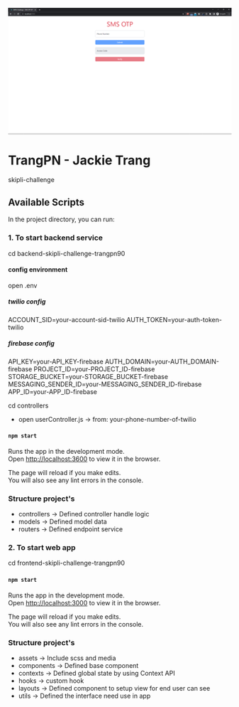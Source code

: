 ![Screenshot](./otp-screenshot.png)
# TrangPN - Jackie Trang

skipli-challenge

## Available Scripts

In the project directory, you can run:

### 1. To start backend service
cd backend-skipli-challenge-trangpn90

#### config environment
open .env
##### twilio config
ACCOUNT_SID=your-account-sid-twilio
AUTH_TOKEN=your-auth-token-twilio

##### firebase config
API_KEY=your-API_KEY-firebase
AUTH_DOMAIN=your-AUTH_DOMAIN-firebase
PROJECT_ID=your-PROJECT_ID-firebase
STORAGE_BUCKET=your-STORAGE_BUCKET-firebase
MESSAGING_SENDER_ID=your-MESSAGING_SENDER_ID-firebase
APP_ID=your-APP_ID-firebase

cd controllers
- open userController.js
-> from: your-phone-number-of-twilio

#### `npm start`

Runs the app in the development mode.\
Open [http://localhost:3600](http://localhost:3600) to view it in the browser.

The page will reload if you make edits.\
You will also see any lint errors in the console.

### Structure project's
- controllers -> Defined controller handle logic
- models -> Defined model data
- routers -> Defined endpoint service

### 2. To start web app
cd frontend-skipli-challenge-trangpn90
#### `npm start`

Runs the app in the development mode.\
Open [http://localhost:3000](http://localhost:3000) to view it in the browser.

The page will reload if you make edits.\
You will also see any lint errors in the console.

### Structure project's
- assets -> Include scss and media
- components -> Defined base component
- contexts -> Defined global state by using Context API
- hooks -> custom hook
- layouts -> Defined component to setup view for end user can see
- utils -> Defined the interface need use in app
